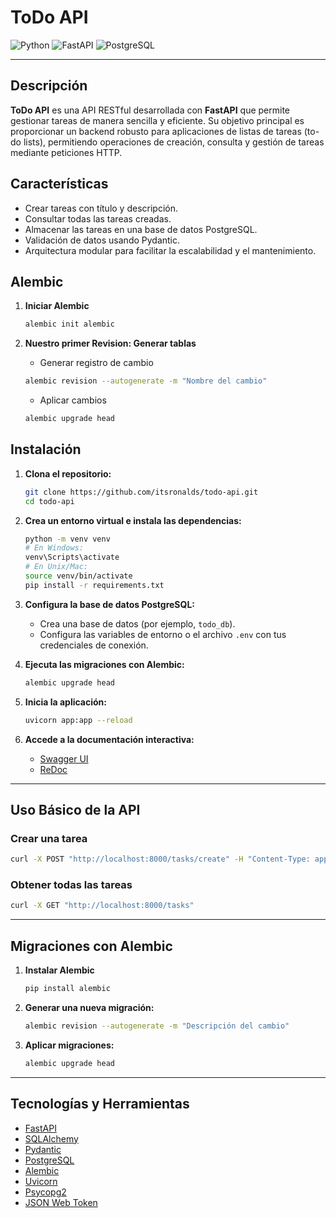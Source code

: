 # ToDo API

![Python](https://img.shields.io/badge/Python-3.9%2B-blue)
![FastAPI](https://img.shields.io/badge/FastAPI-Framework-green)
![PostgreSQL](https://img.shields.io/badge/PostgreSQL-Database-blue)

---

## Descripción

**ToDo API** es una API RESTful desarrollada con **FastAPI** que permite gestionar tareas de manera sencilla y eficiente. Su objetivo principal es proporcionar un backend robusto para aplicaciones de listas de tareas (to-do lists), permitiendo operaciones de creación, consulta y gestión de tareas mediante peticiones HTTP.

## Características

- Crear tareas con título y descripción.
- Consultar todas las tareas creadas.
- Almacenar las tareas en una base de datos PostgreSQL.
- Validación de datos usando Pydantic.
- Arquitectura modular para facilitar la escalabilidad y el mantenimiento.

## Alembic

1. **Iniciar Alembic**

   ```bash
   alembic init alembic
   ```

2. **Nuestro primer Revision: Generar tablas**

   - Generar registro de cambio

   ```bash
   alembic revision --autogenerate -m "Nombre del cambio"
   ```

   - Aplicar cambios

   ```bash
   alembic upgrade head
   ```

## Instalación

1. **Clona el repositorio:**

   ```bash
   git clone https://github.com/itsronalds/todo-api.git
   cd todo-api
   ```

2. **Crea un entorno virtual e instala las dependencias:**

   ```bash
   python -m venv venv
   # En Windows:
   venv\Scripts\activate
   # En Unix/Mac:
   source venv/bin/activate
   pip install -r requirements.txt
   ```

3. **Configura la base de datos PostgreSQL:**

   - Crea una base de datos (por ejemplo, `todo_db`).
   - Configura las variables de entorno o el archivo `.env` con tus credenciales de conexión.

4. **Ejecuta las migraciones con Alembic:**

   ```bash
   alembic upgrade head
   ```

5. **Inicia la aplicación:**

   ```bash
   uvicorn app:app --reload
   ```

6. **Accede a la documentación interactiva:**
   - [Swagger UI](http://localhost:8000/docs)
   - [ReDoc](http://localhost:8000/redoc)

---

## Uso Básico de la API

### Crear una tarea

```bash
curl -X POST "http://localhost:8000/tasks/create" -H "Content-Type: application/json" -d '{"title": "Comprar leche", "description": "Ir al supermercado"}'
```

### Obtener todas las tareas

```bash
curl -X GET "http://localhost:8000/tasks"
```

---

## Migraciones con Alembic

1. **Instalar Alembic**

   ```bash
   pip install alembic
   ```

2. **Generar una nueva migración:**

   ```bash
   alembic revision --autogenerate -m "Descripción del cambio"
   ```

3. **Aplicar migraciones:**

   ```bash
   alembic upgrade head
   ```

---

## Tecnologías y Herramientas

- [FastAPI](https://fastapi.tiangolo.com/)
- [SQLAlchemy](https://www.sqlalchemy.org/)
- [Pydantic](https://pydantic-docs.helpmanual.io/)
- [PostgreSQL](https://www.postgresql.org/)
- [Alembic](https://alembic.sqlalchemy.org/)
- [Uvicorn](https://www.uvicorn.org/)
- [Psycopg2](https://pypi.org/project/psycopg2/)
- [JSON Web Token](https://pypi.org/project/jsonwebtoken/)
